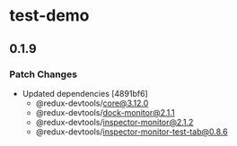 # test-demo

## 0.1.9

### Patch Changes

- Updated dependencies [4891bf6]
  - @redux-devtools/core@3.12.0
  - @redux-devtools/dock-monitor@2.1.1
  - @redux-devtools/inspector-monitor@2.1.2
  - @redux-devtools/inspector-monitor-test-tab@0.8.6
